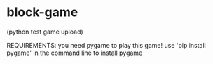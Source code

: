 # block-game
(python test game upload)

REQUIREMENTS:
you need pygame to play this game!
use 'pip install pygame' in the command line to install pygame
